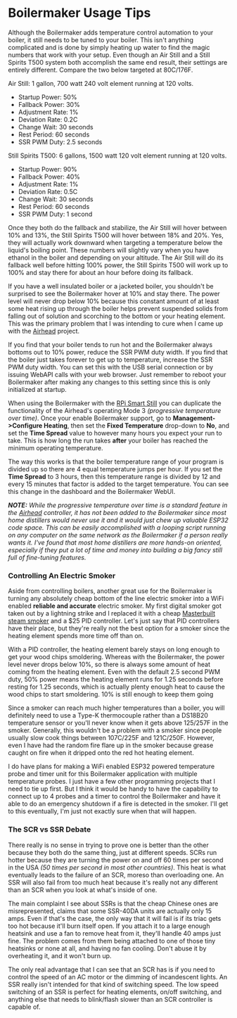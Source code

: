 # Boilermaker Usage Tips

Although the Boilermaker adds temperature control automation to your boiler, it still needs to be tuned to your boiler. This isn't anything complicated and is done by simply heating up water to find the magic numbers that work with your setup. Even though an Air Still and a Still Spirits T500 system both accomplish the same end result, their settings are entirely different. Compare the two below targeted at 80C/176F.

Air Still: 1 gallon, 700 watt 240 volt element running at 120 volts.
- Startup Power: 50%
- Fallback Power: 30%
- Adjustment Rate: 1%
- Deviation Rate: 0.2C
- Change Wait: 30 seconds
- Rest Period: 60 seconds
- SSR PWM Duty: 2.5 seconds

Still Spirits T500: 6 gallons, 1500 watt 120 volt element running at 120 volts.
- Startup Power: 90%
- Fallback Power: 40%
- Adjustment Rate: 1%
- Deviation Rate: 0.5C
- Change Wait: 30 seconds
- Rest Period: 60 seconds
- SSR PWM Duty: 1 second

Once they both do the fallback and stabilize, the Air Still will hover between 10% and 13%, the Still Spirits T500 will hover between 18% and 20%. Yes, they will actually work downward when targeting a temperature below the liquid's boiling point. These numbers will slightly vary when you have ethanol in the boiler and depending on your altitude. The Air Still will do its fallback well before hitting 100% power, the Still Spirits T500 will work up to 100% and stay there for about an hour before doing its fallback.

If you have a well insulated boiler or a jacketed boiler, you shouldn't be surprised to see the Boilermaker hover at 10% and stay there. The power level will never drop below 10% because this constant amount of at least some heat rising up through the boiler helps prevent suspended solids from falling out of solution and scorching to the bottom or your heating element. This was the primary problem that I was intending to cure when I came up with the [Airhead](https://github.com/larry-athey/airhead) project.

If you find that your boiler tends to run hot and the Boilermaker always bottoms out to 10% power, reduce the SSR PWM duty width. If you find that the boiler just takes forever to get up to temperature, increase the SSR PWM duty width. You can set this with the USB serial connection or by issuing WebAPI calls with your web browser. Just remember to reboot your Boilermaker after making any changes to this setting since this is only initialized at startup.

When using the Boilermaker with the [RPi Smart Still](https://github.com/larry-athey/rpi-smart-still) you can duplicate the functionality of the Airhead's operating Mode 3 _(progressive temperature over time)_. Once your enable Boilermaker support, go to **Management->Configure Heating**, then set the **Fixed Temperature** drop-down to **No**, and set the **Time Spread** value to however many hours you expect your run to take. This is how long the run takes **after** your boiler has reached the minimum operating temperature.

The way this works is that the boiler temperature range of your program is divided up so there are 4 equal temperature jumps per hour. If you set the **Time Spread** to 3 hours, then this temperature range is divided by 12 and every 15 minutes that factor is added to the target temperature. You can see this change in the dashboard and the Boilermaker WebUI.

_**NOTE:** While the progressive temperature over time is a standard feature in the [Airhead](https://github.com/larry-athey/airhead) controller, it has not been added to the Boilermaker since most home distillers would never use it and it would just chew up valuable ESP32 code space. This can be easily accomplished with a looping script running on any computer on the same network as the Boilermaker if a person really wants it. I've found that most home distillers are more hands-on oriented, especially if they put a lot of time and money into building a big fancy still full of fine-tuning features._

### Controlling An Electric Smoker

Aside from controlling boilers, another great use for the Boilermaker is turning any absolutely cheap bottom of the line electric smoker into a WiFi enabled **reliable and accurate** electric smoker. My first digital smoker got taken out by a lightning strike and I replaced it with a cheap [Masterbuilt steam smoker](https://www.amazon.com/gp/product/B07VRJQXGL/) and a $25 PID controller. Let's just say that PID controllers have their place, but they're really not the best option for a smoker since the heating element spends more time off than on.

With a PID controller, the heating element barely stays on long enough to get your wood chips smoldering. Whereas with the Boilermaker, the power level never drops below 10%, so there is always some amount of heat coming from the heating element. Even with the default 2.5 second PWM duty, 50% power means the heating element runs for 1.25 seconds before resting for 1.25 seconds, which is actually plenty enough heat to cause the wood chips to start smoldering. 10% is still enough to keep them going

Since a smoker can reach much higher temperatures than a boiler, you will definitely need to use a Type-K thermocouple rather than a DS18B20 temperature sensor or you'll never know when it gets above 125/257F in the smoker. Generally, this wouldn't be a problem with a smoker since people usually slow cook things between 107C/225F and 121C/250F. However, even I have had the random fire flare up in the smoker because grease caught on fire when it dripped onto the red hot heating element.

I do have plans for making a WiFi enabled ESP32 powered temperature probe and timer unit for this Boilermaker application with multiple temperature probes. I just have a few other programming projects that I need to tie up first. But I think it would be handy to have the capability to connect up to 4 probes and a timer to control the Boilermaker and have it able to do an emergency shutdown if a fire is detected in the smoker. I'll get to this eventually, I'm just not exactly sure when that will happen.

### The SCR vs SSR Debate

There really is no sense in trying to prove one is better than the other because they both do the same thing, just at different speeds. SCRs run hotter because they are turning the power on and off 60 times per second in the USA _(50 times per second in most other countries)_. This heat is what eventually leads to the failure of an SCR, moreso than overloading one. An SSR will also fail from too much heat because it's really not any different than an SCR when you look at what's inside of one.

The main complaint I see about SSRs is that the cheap Chinese ones are misrepresented, claims that some SSR-40DA units are actually only 15 amps. Even if that's the case, the only way that it will fail is if its triac gets too hot because it'll burn itself open. If you attach it to a large enough heatsink and use a fan to remove heat from it, they'll handle 40 amps just fine. The problem comes from them being attached to one of those tiny heatsinks or none at all, and having no fan cooling. Don't abuse it by overheating it, and it won't burn up.

The only real advantage that I can see that an SCR has is if you need to control the speed of an AC motor or the dimming of incandescent lights. An SSR really isn't intended for that kind of switching speed. The low speed switching of an SSR is perfect for heating elements, on/off switching, and anything else that needs to blink/flash slower than an SCR controller is capable of.
